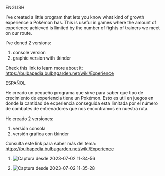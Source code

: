 ENGLISH

I’ve created a little program that lets you know what kind of growth experience a Pokémon has.
This is useful in games where the amount of experience achieved is limited by the number of fights
of trainers we meet on our route.

I've doned 2 versions:

1. console version
2. graphic version with tkinder

Check this link to learn more about it: https://bulbapedia.bulbagarden.net/wiki/Experience


ESPAÑOL

He creado un pequeño programa que sirve para saber que tipo de crecimiento de experiencia tiene un Pokémon.
Esto es util en juegos en donde la cantidad de experiencia conseguida esta limitada por el número de combates
de entrenadores que nos encontramos en nuestra ruta.

He creado 2 versiones:

1. versión consola
2. versión gráfica con tkinder

Consulta este link para saber más del tema: https://bulbapedia.bulbagarden.net/wiki/Experience


1. ![Captura desde 2023-07-02 11-34-56](https://github.com/enriqueseor/pokemon-exp-python/assets/101838134/3c9546a6-0704-4f51-b25e-a2351b0d8480)

2. ![Captura desde 2023-07-02 11-35-28](https://github.com/enriqueseor/pokemon-exp-python/assets/101838134/29081cf1-d3e7-4abf-b31d-6929c1b33a4e)
